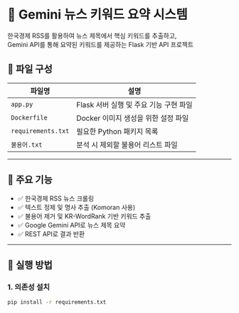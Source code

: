 # 📰 Gemini 뉴스 키워드 요약 시스템

한국경제 RSS를 활용하여 뉴스 제목에서 핵심 키워드를 추출하고,  
Gemini API를 통해 요약된 키워드를 제공하는 Flask 기반 API 프로젝트

## 📁 파일 구성

| 파일명            | 설명 |
|------------------|------|
| `app.py`         | Flask 서버 실행 및 주요 기능 구현 파일 |
| `Dockerfile`     | Docker 이미지 생성을 위한 설정 파일 |
| `requirements.txt` | 필요한 Python 패키지 목록 |
| `불용어.txt`      | 분석 시 제외할 불용어 리스트 파일 |

---

## 🔧 주요 기능

- ✅ 한국경제 RSS 뉴스 크롤링
- ✅ 텍스트 정제 및 명사 추출 (Komoran 사용)
- ✅ 불용어 제거 및 KR-WordRank 기반 키워드 추출
- ✅ Google Gemini API로 뉴스 제목 요약
- ✅ REST API로 결과 반환

---

## 🚀 실행 방법

### 1. 의존성 설치
```bash
pip install -r requirements.txt
